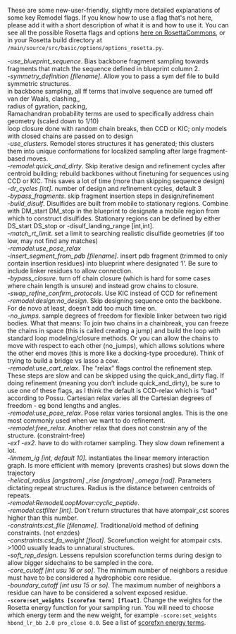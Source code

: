 These are some new-user-friendly, slightly more detailed explanations of some key Remodel flags. If you know how to use a flag that's not here, please add it with a short description of what it is and how to use it. You can see all the possible Rosetta flags and options [here on RosettaCommons](https://www.rosettacommons.org/docs/latest/full-options-list), or in your Rosetta build directory at `/main/source/src/basic/options/options_rosetta.py`.

*-use_blueprint_sequence*. Bias backbone fragment sampling towards fragments that match the sequence defined in blueprint column 2.  
*-symmetry_definition [filename]*. Allow you to pass a sym def file to build symmetric structures.  
in backbone sampling, all ff terms that involve sequence are turned off  
van der Waals, clashing,,  
radius of gyration, packing,  
Ramachandran probability terms are used to specifically address chain geometry (scaled down to 1/10)  
loop closure done with random chain breaks, then CCD or KIC; only models with closed chains are passed on to design  
*-use_clusters*. Remodel stores structures it has generated; this clusters them into unique conformations for localized sampling after large fragment-based moves.  
*-remodel:quick_and_dirty*. Skip iterative design and refinement cycles after centroid building; rebuild backbones without finetuning for sequences using CCD or KIC. This saves a lot of time (more than skipping sequence design)  
*-dr_cycles [int]*. number of design and refinement cycles, default 3  
*-bypass_fragments*. skip fragment insertion steps in design/refinement  
*-build_disulf*. Disulfides are built from mobile to stationary regions. Combine with DM_start DM_stop in the blueprint to designate a mobile region from which to construct disulfides. Stationary regions can be defined by either DS_start DS_stop or -disulf_landing_range [int,int].  
*-match_rt_limit*. set a limit to searching realistic disulfide geometries (if too low, may not find any matches)  
*-remodel:use_pose_relax*  
*-insert_segment_from_pdb [filename]*. insert pdb fragment (trimmed to only contain insertion residues) into blueprint where designated ‘I’. Be sure to include linker residues to allow connection.  
*-bypass_closure*. turn off chain closure (which is hard for some cases where chain length is unsure) and instead grow chains to closure.  
*-swap_refine_confirm_protocols*. Use KIC instead of CCD for refinement  
*-remodel:design:no_design*. Skip designing sequence onto the backbone. For de novo at least, doesn’t add too much time on.  
*-no_jumps*. sample degrees of freedom for flexible linker between two rigid bodies. What that means: To join two chains in a chainbreak, you can freeze the chains in space (this is called creating a jump) and build the loop with standard loop modeling/closure methods. Or you can allow the chains to move with respect to each other (no_jumps), which allows solutions where the other end moves (this is more like a docking-type procedure). Think of trying to build a bridge vs lasso a cow.  
*-remodel:use_cart_relax*. The “relax” flags control the refinement step. These steps are slow and can be skipped using the quick_and_dirty flag. If doing refinement (meaning you don’t include quick_and_dirty), be sure to use one of these flags, as I think the default is CCD-relax which is “bad" according to Possu. Cartesian relax varies all the Cartesian degrees of freedom - eg bond lengths and angles.  
*-remodel:use_pose_relax*. Pose relax varies torsional angles. This is the one most commonly used when we want to do refinement.  
*-remodel:free_relax*. Another relax that does not constrain any of the structure. (constraint-free)  
*-ex1 -ex2*. have to do with rotamer sampling. They slow down refinement a lot.  
*-linmem_ig [int, default 10]*. instantiates the linear memory interaction graph. Is more efficient with memory (prevents crashes) but slows down the trajectory  
*-helical_radius [angstrom] _rise [angstrom] _omega [rad]*. Parameters dictating repeat structures. Radius is the distance between centroids of repeats.  
*-remodel:RemodelLoopMover:cyclic_peptide*.  
*-remodel:cstfilter [int]*. Don’t return structures that have atompair_cst scores higher than this number.  
*-constraints:cst_file [filename]*. Traditional/old method of defining constraints. (not enzdes)  
*-constraints:cst_fa_weight [float]*. Scorefunction weight for atompair csts. >1000 usually leads to unnatural structures.  
*-soft_rep_design*. Lessens repulsion scorefunction terms during design to allow bigger sidechains to be sampled in the core.  
*-core_cutoff [int usu 16 or so]*. The minimum number of neighbors a residue must have to be considered a hydrophobic core residue.  
*-boundary_cutoff [int usu 15 or so]*. The maximum number of neighbors a residue can have to be considered a solvent exposed residue.  
**`-score:set_weights [scorefxn term] [float]`**. Change the weights for the Rosetta energy function for your sampling run. You will need to choose which energy term and the new weight, for example `-score:set_weights hbond_lr_bb 2.0 pro_close 0.0`. See a list of [scorefxn energy terms](https://www.rosettacommons.org/docs/latest/rosetta_basics/scoring/score-types).  
